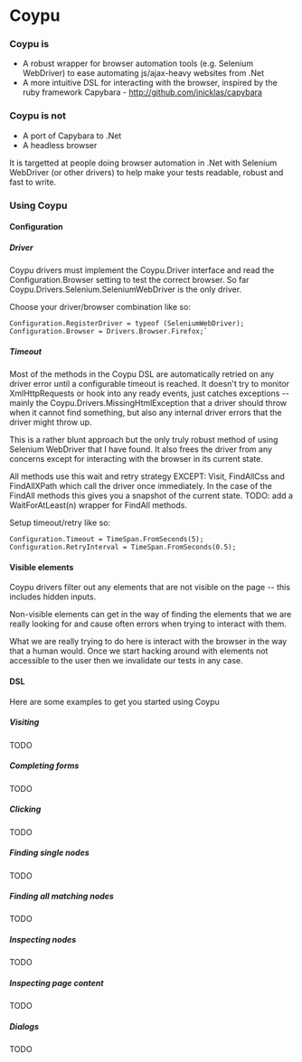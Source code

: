 Coypu
=====

### Coypu is
* A robust wrapper for browser automation tools (e.g. Selenium WebDriver) to ease automating js/ajax-heavy websites from .Net
* A more intuitive DSL for interacting with the browser, inspired by the ruby framework Capybara - http://github.com/jnicklas/capybara

### Coypu is not
* A port of Capybara to .Net
* A headless browser

It is targetted at people doing browser automation in .Net with Selenium WebDriver (or other drivers) to help make your tests readable, robust and fast to write.

### Using Coypu

#### Configuration

##### Driver

Coypu drivers must implement the Coypu.Driver interface and read the Configuration.Browser setting to test the correct browser. So far Coypu.Drivers.Selenium.SeleniumWebDriver is the only driver.

Choose your driver/browser combination like so:

	Configuration.RegisterDriver = typeof (SeleniumWebDriver);
	Configuration.Browser = Drivers.Browser.Firefox;`

##### Timeout

Most of the methods in the Coypu DSL are automatically retried on any driver error until a configurable timeout is reached. It doesn't try to monitor XmlHttpRequests or hook into any ready events, just catches exceptions -- mainly the Coypu.Drivers.MissingHtmlException that a driver should throw when it cannot find something, but also any internal driver errors that the driver might throw up. 

This is a rather blunt approach but the only truly robust method of using Selenium WebDriver that I have found. It also frees the driver from any concerns except for interacting with the browser in its current state.

All methods use this wait and retry strategy EXCEPT: Visit, FindAllCss and FindAllXPath which call the driver once immediately. In the case of the FindAll methods this gives you a snapshot of the current state. TODO: add a WaitForAtLeast(n) wrapper for FindAll methods.

Setup timeout/retry like so:

	Configuration.Timeout = TimeSpan.FromSeconds(5);
	Configuration.RetryInterval = TimeSpan.FromSeconds(0.5);

#### Visible elements

Coypu drivers filter out any elements that are not visible on the page -- this includes hidden inputs. 

Non-visible elements can get in the way of finding the elements that we are really looking for and cause often errors when trying to interact with them. 

What we are really trying to do here is interact with the browser in the way that a human would. Once we start hacking around with elements not accessible to the user then we invalidate our tests in any case.

#### DSL

Here are some examples to get you started using Coypu

##### Visiting

TODO

##### Completing forms

TODO

##### Clicking

TODO

##### Finding single nodes

TODO

##### Finding all matching nodes

TODO

##### Inspecting nodes

TODO

##### Inspecting page content

TODO

##### Dialogs

TODO
